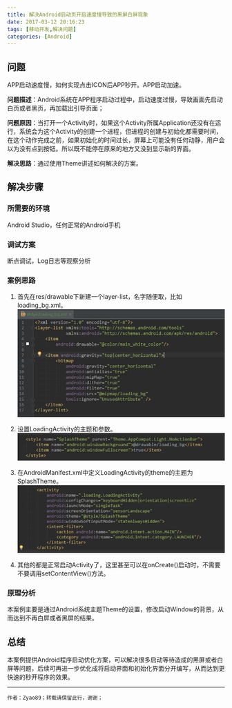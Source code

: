 ```yaml
---
title: 解决Android启动页开启速度慢导致的黑屏白屏现象
date: 2017-03-12 20:16:23
tags: [移动开发,解决问题]
categories: [Android]
---
```


## 问题

APP启动速度慢，如何实现点击ICON后APP秒开。APP启动加速。

**问题描述**：Android系统在APP程序启动过程中，启动速度过慢，导致画面先启动白页或者黑页，再加载出引导页面；

**问题原因**：当打开一个Activity时，如果这个Activity所属Application还没有在运行，系统会为这个Activity的创建一个进程，但进程的创建与初始化都需要时间，在这个动作完成之前，如果初始化的时间过长，屏幕上可能没有任何动静，用户会以为没有点到按钮。所以既不能停在原来的地方又没到显示新的界面。

 <!--more-->

**解决思路**：通过使用Theme讲述如何解决的方案。

## 解决步骤

### 所需要的环境

Android Studio，任何正常的Android手机

### 调试方案

断点调试，Log日志等观察分析

### 案例思路

1. 首先在res/drawable下新建一个layer-list，名字随便取，比如loading_bg.xml。
![上面是背景颜色，下面是一张图片，其他参数随意。](./IMG_001.png)

2. 设置LoadingActivity的主题和参数。
![这里主要是设置windowBackground的图片值。](./IMG_002.png)

3. 在AndroidManifest.xml中定义LoadingActivity的theme的主题为SplashTheme。
![主题为SplashTheme。](./IMG_003.png)

4. 其他的都是正常启动Activity了，这里甚至可以在onCreate()启动时，不需要不要调用setContentView()方法。

### 原理分析

本案例主要是通过Android系统主题Theme的设置，修改启动Window的背景，从而达到不再白屏或者黑屏的结果。

## 总结

本案例提供Android程序启动优化方案，可以解决很多启动等待造成的黑屏或者白屏等问题，后续可再进一步优化成将启动界面和初始化界面分开编写，从而达到更快速的秒开程序的效果。

---

`作者：Zyao89；转载请保留此行，谢谢；`
